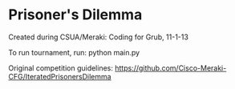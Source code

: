 Prisoner's Dilemma
==================

Created during CSUA/Meraki: Coding for Grub, 11-1-13

To run tournament, run:
python main.py

Original competition guidelines:
https://github.com/Cisco-Meraki-CFG/IteratedPrisonersDilemma
